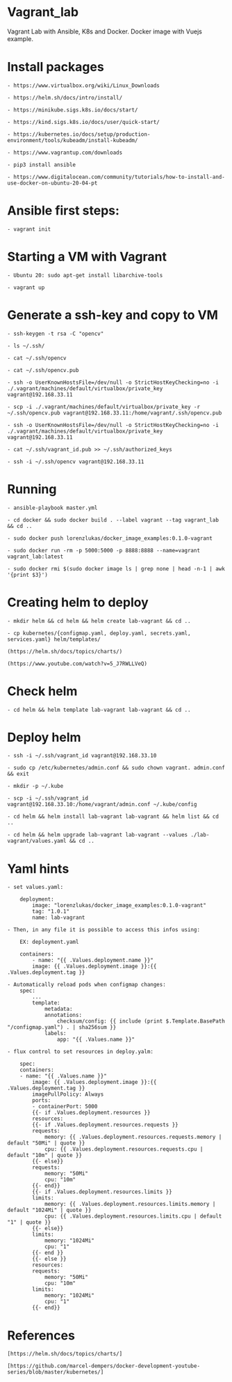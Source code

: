 # Vagrant_lab
Vagrant Lab with Ansible, K8s and Docker. Docker image with Vuejs example.

# Install packages

    - https://www.virtualbox.org/wiki/Linux_Downloads

    - https://helm.sh/docs/intro/install/

    - https://minikube.sigs.k8s.io/docs/start/

    - https://kind.sigs.k8s.io/docs/user/quick-start/

    - https://kubernetes.io/docs/setup/production-environment/tools/kubeadm/install-kubeadm/

    - https://www.vagrantup.com/downloads

    - pip3 install ansible

    - https://www.digitalocean.com/community/tutorials/how-to-install-and-use-docker-on-ubuntu-20-04-pt

# Ansible first steps:

    - vagrant init

# Starting a VM with Vagrant

    - Ubuntu 20: sudo apt-get install libarchive-tools

    - vagrant up

# Generate a ssh-key and copy to VM

    - ssh-keygen -t rsa -C "opencv"

    - ls ~/.ssh/

    - cat ~/.ssh/opencv
    
    - cat ~/.ssh/opencv.pub

    - ssh -o UserKnownHostsFile=/dev/null -o StrictHostKeyChecking=no -i ./.vagrant/machines/default/virtualbox/private_key vagrant@192.168.33.11

    - scp -i ./.vagrant/machines/default/virtualbox/private_key -r ~/.ssh/opencv.pub vagrant@192.168.33.11:/home/vagrant/.ssh/opencv.pub 

    - ssh -o UserKnownHostsFile=/dev/null -o StrictHostKeyChecking=no -i ./.vagrant/machines/default/virtualbox/private_key vagrant@192.168.33.11
    
    - cat ~/.ssh/vagrant_id.pub >> ~/.ssh/authorized_keys

    - ssh -i ~/.ssh/opencv vagrant@192.168.33.11 


# Running

    - ansible-playbook master.yml

    - cd docker && sudo docker build . --label vagrant --tag vagrant_lab && cd ..

    - sudo docker push lorenzlukas/docker_image_examples:0.1.0-vagrant

    - sudo docker run -rm -p 5000:5000 -p 8888:8888 --name=vagrant vagrant_lab:latest

    - sudo docker rmi $(sudo docker image ls | grep none | head -n-1 | awk '{print $3}')

# Creating helm to deploy

    - mkdir helm && cd helm && helm create lab-vagrant && cd ..

    - cp kubernetes/{configmap.yaml, deploy.yaml, secrets.yaml, services.yaml} helm/templates/

    (https://helm.sh/docs/topics/charts/)

    (https://www.youtube.com/watch?v=5_J7RWLLVeQ)

# Check helm

    - cd helm && helm template lab-vagrant lab-vagrant && cd ..

# Deploy helm
    
    - ssh -i ~/.ssh/vagrant_id vagrant@192.168.33.10 

    - sudo cp /etc/kubernetes/admin.conf && sudo chown vagrant. admin.conf && exit

    - mkdir -p ~/.kube

    - scp -i ~/.ssh/vagrant_id vagrant@192.168.33.10:/home/vagrant/admin.conf ~/.kube/config

    - cd helm && helm install lab-vagrant lab-vagrant && helm list && cd ..
    
    - cd helm && helm upgrade lab-vagrant lab-vagrant --values ./lab-vagrant/values.yaml && cd ..

# Yaml hints

    - set values.yaml:

        deployment:
            image: "lorenzlukas/docker_image_examples:0.1.0-vagrant"
            tag: "1.0.1"
            name: lab-vagrant
    
    - Then, in any file it is possible to access this infos using:
        
        EX: deployment.yaml
        
        containers:
            - name: "{{ .Values.deployment.name }}"
            image: {{ .Values.deployment.image }}:{{ .Values.deployment.tag }}

    - Automatically reload pods when configmap changes:
        spec:
            ...
            template:
                metadata:
                annotations:
                    checksum/config: {{ include (print $.Template.BasePath "/configmap.yaml") . | sha256sum }}
                labels:
                    app: "{{ .Values.name }}" 

    - flux control to set resources in deploy.yalm:

        spec:
        containers:
        - name: "{{ .Values.name }}"
            image: {{ .Values.deployment.image }}:{{ .Values.deployment.tag }}
            imagePullPolicy: Always
            ports:
            - containerPort: 5000
            {{- if .Values.deployment.resources }}
            resources:
            {{- if .Values.deployment.resources.requests }}
            requests:
                memory: {{ .Values.deployment.resources.requests.memory | default "50Mi" | quote }}
                cpu: {{ .Values.deployment.resources.requests.cpu | default "10m" | quote }}
            {{- else}}
            requests:
                memory: "50Mi"
                cpu: "10m"
            {{- end}}
            {{- if .Values.deployment.resources.limits }}
            limits:
                memory: {{ .Values.deployment.resources.limits.memory | default "1024Mi" | quote }}
                cpu: {{ .Values.deployment.resources.limits.cpu | default "1" | quote }}
            {{- else}}  
            limits:
                memory: "1024Mi"
                cpu: "1"
            {{- end }}
            {{- else }}
            resources:
            requests:
                memory: "50Mi"
                cpu: "10m"
            limits:
                memory: "1024Mi"
                cpu: "1"
            {{- end}} 

# References

    [https://helm.sh/docs/topics/charts/]

    [https://github.com/marcel-dempers/docker-development-youtube-series/blob/master/kubernetes/]